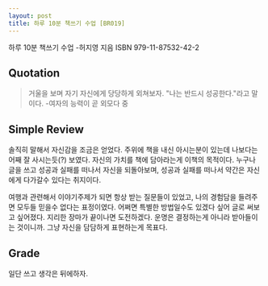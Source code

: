 ```yaml
---
layout: post
title: 하루 10분 책쓰기 수업 [BR019]
---
```


하루 10분 책쓰기 수업
-허지영 지음
ISBN 979-11-87532-42-2

## Quotation <i class="fa fa-quote-left" aria-hidden="true"></i>

>거울을 보며 자기 자신에게 당당하게 외쳐보자. "나는 반드시 성공한다."라고 말이다.
-여자의 능력이 곧 외모다 중

## Simple Review <i class="fa fa-comment" aria-hidden="true"></i>

<span class="drop">솔</span>직히 말해서 자신감을 조금은 얻었다. 주위에 책을 내신 아시는분이 있는데 나보다는 어째 잘 사시는듯(?) 보였다. <span class="em">자신의 가치를 책에 담아라는게 이책의 목적이다.</span> 누구나 글을 쓰고 성공과 실패를 떠나서 자신을 되돌아보며, 성공과 실패를 떠나서 약간은 자신에게 다가갈수 있다는 취지이다.

여행과 관련해서 이야기주제가 되면 항상 받는 질문들이 있었고, 나의 경험담을 들려주면 모두들 믿을수 없다는 표정이였다. 어쩌면 특별한 방법일수도 있겠다 싶어 글로 써보고 싶어졌다. 지리한 장마가 끝이나면 도전하겠다. 운명은 결정하는게 아니라 받아들이는 것이니까. 그냥 자신을 담담하게 표현하는게 목표다.

## Grade <i class="fa fa-paragraph" aria-hidden="true"></i>

<i class="fa fa-star" aria-hidden="true"></i>
<i class="fa fa-star" aria-hidden="true"></i>
<i class="fa fa-star" aria-hidden="true"></i>
<!-- <i class="fa fa-star-o" aria-hidden="true"></i> -->
<!-- <i class="fa fa-star-half-o" aria-hidden="true"></i> -->
<!-- <i class="fa fa-star-o" aria-hidden="true"></i> -->
<i class="fa fa-star-o" aria-hidden="true"></i>
<i class="fa fa-star-o" aria-hidden="true"></i>

일단 쓰고 생각은 뒤에하자.